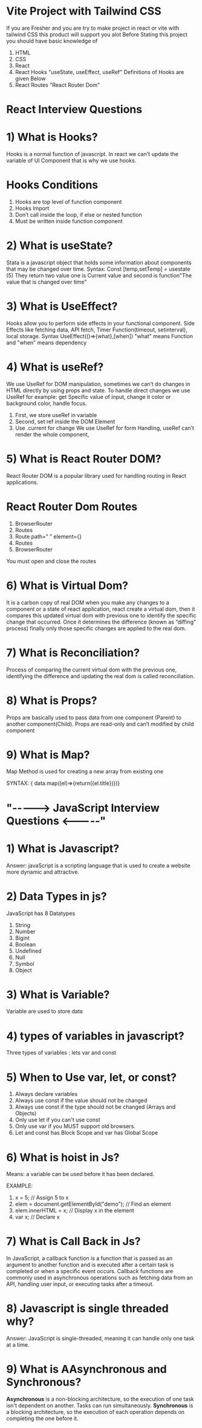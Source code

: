 # Vite Project with Tailwind CSS

If you are Fresher and you are try to make project in react or vite with tailwind CSS this product will support you alot
Before Stating this project you should have basic knowledge of
1) HTML
2) CSS
3) React
4) React Hooks "useState, useEffect, useRef" Definitions of Hooks are given Below
5) React Routes "React Router Dom"
   
# React Interview Questions

# 1) What is Hooks?
Hooks is a normal function of javascript. In react we can't update the variable of UI Component that is why we use hooks.
# Hooks Conditions
1) Hooks are top level of function component
2) Hooks Import
3) Don’t call inside the loop, if else or nested function
4) Must be written inside function component
# 2) What is useState?
Stata is a javascript object that holds some information about components that may be changed over time.
Syntax:
Const [temp,setTemp] = usestate (5)
They return two value one is Current value and second is function"The value that is changed over time"
# 3) What is UseEffect?
Hooks allow you to perform side effects in your functional component. Side Effects like fetching data, API fetch, Timer Function(timeout, setinterval), local storage.
Syntax
UseEffect(()=>{what},[when])
"what" means Function and "when" means dependency
# 4) What is useRef?
We use UseRef for DOM manipulation, sometimes we can’t do changes in HTML directly by using props and state. To handle direct changes we use UseRef for example: get Specific value of input, change it color or background color, handle focus.

1) First, we store useRef in variable
2) Second, set ref inside the DOM Element
3) Use .current for change
We use UseRef for form Handling, useRef can’t render the whole component, 

# 5) What is React Router DOM?
React Router DOM is a popular library used for handling routing in React applications.
# React Router Dom Routes
1) BrowserRouter
2) Routes
3) Route path=” ” element={}
2) Routes
1) BrowserRouter

You must open and close the routes

# 6) What is Virtual Dom?
It is a carbon copy of real DOM when you make any changes to a component or a state of react application, react create a virtual dom, then it compares this updated virtual dom with previous one to identify the specific change that occurred. Once it determines the difference (known as “diffing” process) finally only those specific changes are applied to the real dom.
# 7) What is Reconciliation?
Process of comparing the current virtual dom with the previous one, identifying the difference and updating the real dom is called reconciliation.
# 8) What is Props?
Props are basically used to pass data from one component (Parent) to another component(Child).
Props are read-only and can’t modified by child component
# 9) What is Map?
Map Method is used for creating a new array from existing one

SYNTAX:
{ data.map((el)=>{return({el.title})})}

# "-----> JavaScript Interview Questions <-----"
# 1) What is Javascript?
Answer: javaScript is a scripting language that is used to create a website more dynamic and attractive.

# 2) Data Types in js?
JavaScript has 8 Datatypes
1) String
2) Number
3) Bigint
4) Boolean
5) Undefined
6) Null
7) Symbol
8) Object

# 3) What is Variable?
Variable are used to store data
# 4) types of variables in javascript?
Three types of variables : lets var and const
# 5) When to Use var, let, or const?
1) Always declare variables
2) Always use const if the value should not be changed
3) Always use const if the type should not be changed (Arrays and Objects)
4) Only use let if you can't use const
5) Only use var if you MUST support old browsers.
6) Let and const has Block Scope and var has Global Scope
# 6) What is hoist in Js?
Means: a variable can be used before it has been declared.

EXAMPLE:
1) x = 5; // Assign 5 to x
2) elem = document.getElementById("demo"); // Find an element
3) elem.innerHTML = x;                     // Display x in the element
4) var x; // Declare x
# 7) What is Call Back in Js?
In JavaScript, a callback function is a function that is passed as an argument to another function and is executed after a certain task is completed or when a specific event occurs. Callback functions are commonly used in asynchronous operations such as fetching data from an API, handling user input, or executing tasks after a timeout.
# 8) Javascript is single threaded why?
Answer: JavaScript is single-threaded, meaning it can handle only one task at a time.
# 9) What is AAsynchronous and Synchronous?  
<b>Asynchronous</b> is a non-blocking architecture, so the execution of one task isn't dependent on another. Tasks can run simultaneously. <b>Synchronous</b> is a blocking architecture, so the execution of each operation depends on completing the one before it.
